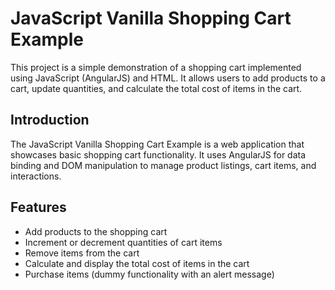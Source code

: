 # JavaScript Vanilla Shopping Cart Example

This project is a simple demonstration of a shopping cart implemented using JavaScript (AngularJS) and HTML. It allows users to add products to a cart, update quantities, and calculate the total cost of items in the cart.


## Introduction

The JavaScript Vanilla Shopping Cart Example is a web application that showcases basic shopping cart functionality. It uses AngularJS for data binding and DOM manipulation to manage product listings, cart items, and interactions.

## Features

- Add products to the shopping cart
- Increment or decrement quantities of cart items
- Remove items from the cart
- Calculate and display the total cost of items in the cart
- Purchase items (dummy functionality with an alert message)

